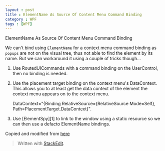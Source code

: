```yaml
---
layout : post
title : ElementName As Source Of Content Menu Command Binding
category : WPF
tags : [WPF]
---
```

ElementName As Source Of Content Menu Command Binding

We can't bind using `ElementName` for a context menu command binding as `popups` are not on the visual tree, thus not able to find the element by its name. But we can workaround it using a couple of tricks though...

1. Use RoutedUICommands with a command binding on the UserControl, then no binding is needed.
2. Use the placement target binding on the context menu's DataContext. This allows you to at least get the data context of the element the context menu appears on to the context menu.

    DataContext="{Binding RelativeSource={RelativeSource Mode=Self}, Path=PlacementTarget.DataContext}".

3. Use [ElementSpy][1] to link to the window using a static resource so we can then use a defacto ElementName bindings.

Copied and modified from [here](http://stackoverflow.com/questions/2617122/wpf-menuitem-command-binding-to-elementname-results-to-system-windows-data-error)
> Written with [StackEdit](https://stackedit.io/).
